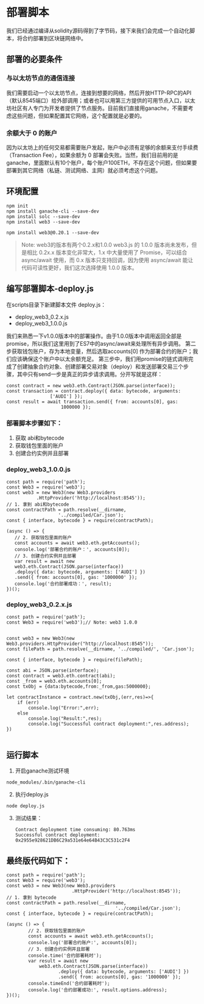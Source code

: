 # 部署脚本
我们已经通过编译从solidity源码得到了字节码，接下来我们会完成一个自动化脚本，将合约部署到区块链网络中。
## 部署的必要条件
### 与以太坊节点的通信连接
我们需要启动一个以太坊节点，连接到想要的网络，然后开放HTTP-RPC的API（默认8545端口）给外部调用；或者也可以用第三方提供的可用节点入口，以太坊社区有人专门为开发者提供了节点服务。目前我们直接用ganache，不需要考虑这些问题，但如果配置其它网络，这个配置就是必要的。
### 余额大于 0 的账户 
因为以太坊上的任何交易都需要账户发起，账户中必须有足够的余额来支付手续费（Transaction Fee），如果余额为 0 部署会失败。当然，我们目前用的是ganache，里面默认有10个账户，每个账户100ETH，不存在这个问题，但如果要部署到其它网络（私链、测试网络、主网）就必须考虑这个问题。
## 环境配置

```
npm init
npm install ganache-cli --save-dev
npm install solc --save-dev
npm install web3 --save-dev

npm install web3@0.20.1 --save-dev
```
> Note: web3的版本有两个0.2.x和1.0.0
 web3.js 的 1.0.0 版本尚未发布，但是相比 0.2x.x 版本变化非常大，1.x 中大量使用了 Promise，可以结合 async/await 使用，而 0.x 版本只支持回调，因为使用 async/await 能让代码可读性更好，我们这次选择使用 1.0.0 版本。

## 编写部署脚本-deploy.js
在scripts目录下新建脚本文件 deploy.js：
- deploy_web3_0.2.x.js 
- deploy_web3_1.0.0.js
 
我们来熟悉一下v1.0.0版本中的部署操作。由于1.0.0版本中调用返回全部是promise，所以我们这里用到了ES7中的async/await来处理所有异步调用。
第二步获取钱包账户，存为本地变量，然后选取accounts[0] 作为部署合约的账户；我们应该确保这个账户中以太余额充足。
第三步中，我们用promise的链式调用完成了创建抽象合约对象、创建部署交易对象（deploy）和发送部署交易三个步骤，其中只有send一步是真正的异步请求调用。分开写就是这样：
```
const contract = new web3.eth.Contract(JSON.parse(interface)); 
const transaction = contract.deploy({ data: bytecode, arguments: 
				['AUDI'] }); 
const result = await transaction.send({ from: accounts[0], gas: 
					1000000 }); 
```

### 部署脚本步骤如下：
1. 获取 abi和bytecode
2. 获取钱包里面的账户 
3. 创建合约实例并且部署 


### deploy_web3_1.0.0.js

 ```
 const path = require('path'); 
const Web3 = require('web3'); 
const web3 = new Web3(new Web3.providers
			.HttpProvider('http://localhost:8545')); 
// 1. 拿到 abi和bytecode 
const contractPath = path.resolve(__dirname, 
					'../compiled/Car.json'); 
const { interface, bytecode } = require(contractPath); 

(async () => { 
	// 2. 获取钱包里面的账户 
	const accounts = await web3.eth.getAccounts(); 
	console.log('部署合约的账户：', accounts[0]); 
	// 3. 创建合约实例并且部署 
	var result = await new 
	web3.eth.Contract(JSON.parse(interface)) 
	.deploy({ data: bytecode, arguments: ['AUDI'] }) 
	.send({ from: accounts[0], gas: '1000000' }); 
	console.log('合约部署成功：', result); 
})();

 ```

 
### deploy_web3_0.2.x.js
```
const path = require('path');
const Web3 = require('web3');// Note: web3 1.0.0


const web3 = new Web3(new Web3.providers.HttpProvider("http://localhost:8545"));
const filePath = path.resolve(__dirname, '../compiled/', 'Car.json');

const { interface, bytecode } = require(filePath);

const abi = JSON.parse(interface);
const contract = web3.eth.contract(abi);
const _from = web3.eth.accounts[0];
const txObj = {data:bytecode,from:_from,gas:5000000};

let contractInstance = contract.new(txObj,(err,res)=>{
    if (err)
        console.log("Error:",err);
    else 
        console.log("Result:",res);
        console.log("Successful contract deployment:",res.address);
})


```



## 运行脚本

1. 开启ganache测试环境
```
node_modules/.bin/ganache-cli
```
2. 执行deploy.js
```
node deploy.js
```
3. 测试结果：
    ```
    Contract deployment time consuming: 80.763ms
    Successful contract deployment: 0x2955e928621DB6C29a531e64e64B43C3C531c2F4
    ```

## 最终版代码如下：
```
const path = require('path');
const Web3 = require('web3');
const web3 = new Web3(new Web3.providers
                        .HttpProvider('http://localhost:8545'));
// 1. 拿到 bytecode
const contractPath = path.resolve(__dirname,
                                        '../compiled/Car.json');
const { interface, bytecode } = require(contractPath);

(async () => {
        // 2. 获取钱包里面的账户
        const accounts = await web3.eth.getAccounts();
        console.log('部署合约账户:', accounts[0]);
        // 3. 创建合约实例并且部署
        console.time('合约部署耗时');
        var result = await new 
			web3.eth.Contract(JSON.parse(interface))
                   .deploy({ data: bytecode, arguments: ['AUDI'] })
                   .send({ from: accounts[0], gas: '1000000' });
        console.timeEnd('合约部署耗时');
        console.log('合约部署成功:', result.options.address);
})();

```